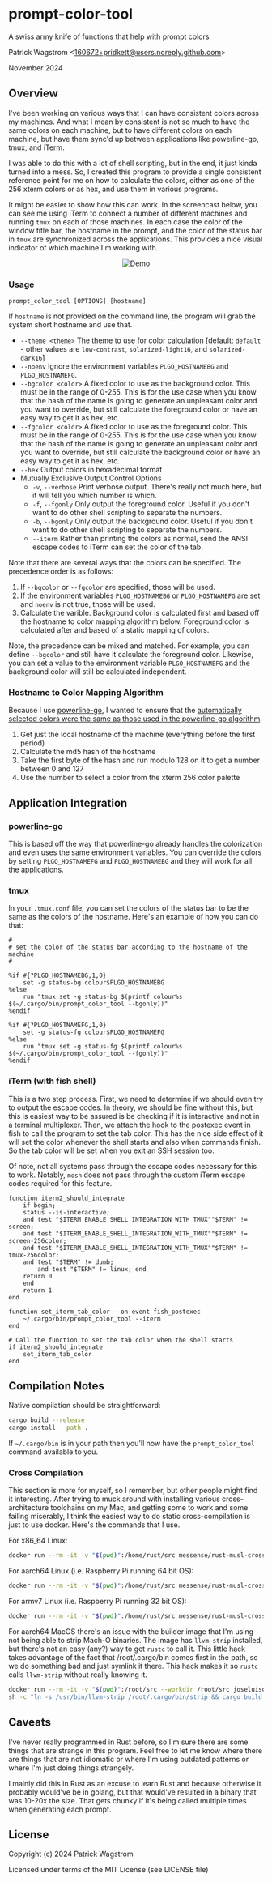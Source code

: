 prompt-color-tool
=================

A swiss army knife of functions that help with prompt colors

Patrick Wagstrom &lt;160672+pridkett@users.noreply.github.com&gt;

November 2024

Overview
--------

I've been working on various ways that I can have consistent colors across my machines. And what I mean by consistent is not so much to have the same colors on each machine, but to have different colors on each machine, but have them sync'd up between applications like powerline-go, tmux, and iTerm.

I was able to do this with a lot of shell scripting, but in the end, it just kinda turned into a mess. So, I created this program to provide a single consistent reference point for me on how to calculate the colors, either as one of the 256 xterm colors or as hex, and use them in various programs.

It might be easier to show how this can work. In the screencast below, you can see me using iTerm to connect a number of different machines and running `tmux` on each of those machines. In each case the color of the window title bar, the hostname in the prompt, and the color of the status bar in `tmux` are synchronized across the applications. This provides a nice visual indicator of which machine I'm working with.

<p align="center">
    <img src="docs/demo.gif" alt="Demo">
</p>

### Usage

```
prompt_color_tool [OPTIONS] [hostname]
```

If `hostname` is not provided on the command line, the program will grab the system short hostname and use that.

* `--theme <theme>`   The theme to use for color calculation [default: `default` - other values are `low-contrast`, `solarized-light16`, and `solarized-dark16`]
* `--noenv`           Ignore the environment variables `PLGO_HOSTNAMEBG` and `PLGO_HOSTNAMEFG`. 
* `--bgcolor <color>` A fixed color to use as the background color. This must be in the range of 0-255. This is for the use case when you know that the hash of the name is going to generate an unpleasant color and you want to override, but still calculate the foreground color or have an easy way to get it as hex, etc.
* `--fgcolor <color>` A fixed color to use as the foreground color. This must be in the range of 0-255. This is for the use case when you know that the hash of the name is going to generate an unpleasant color and you want to override, but still calculate the background color or have an easy way to get it as hex, etc.
* `--hex`             Output colors in hexadecimal format
* Mutually Exclusive Output Control Options
  * `-v`, `--verbose`     Print verbose output. There's really not much here, but it will tell you which number is which.
  * `-f`, `--fgonly`      Only output the foreground color. Useful if you don't want to do other shell scripting to separate the numbers.
  * `-b`, `--bgonly`      Only output the background color. Useful if you don't want to do other shell scripting to separate the numbers.
  * `--iterm` Rather than printing the colors as normal, send the ANSI escape codes to iTerm can set the color of the tab.

Note that there are several ways that the colors can be specified. The precedence order is as follows:

1. If `--bgcolor` or `--fgcolor` are specified, those will be used.
2. If the environment variables `PLGO_HOSTNAMEBG` or `PLGO_HOSTNAMEFG` are set and `noenv` is not true, those will be used.
3. Calculate the varible. Background color is calculated first and based off the hostname to color mapping algorithm below. Foreground color is calculated after and based of a static mapping of colors.

Note, the precedence can be mixed and matched. For example, you can define `--bgcolor` and still have it calculate the foreground color. Likewise, you can set a value to the environment variable `PLGO_HOSTNAMEFG` and the background color will still be calculated independent.

### Hostname to Color Mapping Algorithm

Because I use [powerline-go][powerline-go], I wanted to ensure that the [automatically selected colors were the same as those used in the powerline-go algorithm][powerline-go-algorithm].

1. Get just the local hostname of the machine (everything before the first period)
2. Calculate the md5 hash of the hostname
3. Take the first byte of the hash and run modulo 128 on it to get a number between 0 and 127
4. Use the number to select a color from the xterm 256 color palette

Application Integration
-----------------------

### powerline-go

This is based off the way that powerline-go already handles the colorization and even uses the same environment variables. You can override the colors by setting `PLGO_HOSTNAMEFG` and `PLGO_HOSTNAMEBG` and they will work for all the applications.

### tmux

In your `.tmux.conf` file, you can set the colors of the status bar to be the same as the colors of the hostname. Here's an example of how you can do that:

```tmux
#
# set the color of the status bar according to the hostname of the machine
#

%if #{?PLGO_HOSTNAMEBG,1,0}
    set -g status-bg colour$PLGO_HOSTNAMEBG
%else
    run "tmux set -g status-bg $(printf colour%s $(~/.cargo/bin/prompt_color_tool --bgonly))"
%endif

%if #{?PLGO_HOSTNAMEFG,1,0}
    set -g status-fg colour$PLGO_HOSTNAMEFG
%else
    run "tmux set -g status-fg $(printf colour%s $(~/.cargo/bin/prompt_color_tool --fgonly))"
%endif
```

### iTerm (with fish shell)

This is a two step process. First, we need to determine if we should even try to output the escape codes. In theory, we should be fine without this, but this is easiest way to be assured is be checking if it is interactive and not in a terminal multiplexer. Then, we attach the hook to the postexec event in fish to call the program to set the tab color. This has the nice side effect of it will set the color whenever the shell starts and also when commands finish. So the tab color will be set when you exit an SSH session too.

Of note, not all systems pass through the escape codes necessary for this to work. Notably, `mosh` does not pass through the custom iTerm escape codes required for this feature.

```fish
function iterm2_should_integrate
    if begin;
	status --is-interactive;
	and test "$ITERM_ENABLE_SHELL_INTEGRATION_WITH_TMUX""$TERM" != screen;
	and test "$ITERM_ENABLE_SHELL_INTEGRATION_WITH_TMUX""$TERM" != screen-256color;
	and test "$ITERM_ENABLE_SHELL_INTEGRATION_WITH_TMUX""$TERM" != tmux-256color;
	and test "$TERM" != dumb;
        and test "$TERM" != linux; end
	return 0
    end
    return 1
end

function set_iterm_tab_color --on-event fish_postexec
    ~/.cargo/bin/prompt_color_tool --iterm
end

# Call the function to set the tab color when the shell starts
if iterm2_should_integrate
    set_iterm_tab_color
end
```

Compilation Notes
-----------------

Native compilation should be straightforward:

```bash
cargo build --release
cargo install --path .
```

If `~/.cargo/bin` is in your path then you'll now have the `prompt_color_tool` command available to you.

### Cross Compilation
This section is more for myself, so I remember, but other people might find it interesting. After trying to muck around with installing various cross-architecture toolchains on my Mac, and getting some to work and some failing miserably, I think the easiest way to do static cross-compilation is just to use docker. Here's the commands that I use.

For x86_64 Linux:
```bash
docker run --rm -it -v "$(pwd)":/home/rust/src messense/rust-musl-cross:x86_64-musl cargo build --release
```

For aarch64 Linux (i.e. Raspberry Pi running 64 bit OS):
```bash
docker run --rm -it -v "$(pwd)":/home/rust/src messense/rust-musl-cross:aarch64-musl bash -c "rustup target add aarch64-unknown-linux-musl && cargo build --release"
```

For armv7 Linux (i.e. Raspberry Pi running 32 bit OS):
```bash
docker run --rm -it -v "$(pwd)":/home/rust/src messense/rust-musl-cross:armv7-musleabihf bash -c "rustup target add armv7-unknown-linux-musleabihf && cargo build --release"
```

For aarch64 MacOS there's an issue with the builder image that I'm using not being able to strip Mach-O binaries. The image has `llvm-strip` installed, but there's not an easy (any?) way to get `rustc` to call it. This little hack takes advantage of the fact that /root/.cargo/bin comes first in the path, so we do something bad and just symlink it there. This hack makes it so `rustc` calls `llvm-strip` without really knowing it.

```bash
docker run --rm -it -v "$(pwd)":/root/src --workdir /root/src joseluisq/rust-linux-darwin-builder:1.82.0 \
sh -c "ln -s /usr/bin/llvm-strip /root/.cargo/bin/strip && cargo build --release --target aarch64-apple-darwin"
```


Caveats
-------

I've never really programmed in Rust before, so I'm sure there are some things that are strange in this program. Feel free to let me know where there are things that are not idiomatic or where I'm using outdated patterns or where I'm just doing things strangely.

I mainly did this in Rust as an excuse to learn Rust and because otherwise it probably would've be in golang, but that would've resulted in a binary that was 10-20x the size. That gets chunky if it's being called multiple times when generating each prompt.

License
-------

Copyright (c) 2024 Patrick Wagstrom

Licensed under terms of the MIT License (see LICENSE file)

[powerline-go]: https://github.com/justjanne/powerline-go/
[powerline-go-algorithm]: https://github.com/justjanne/powerline-go/blob/059f7f230760f8800307b3ae632c6cc6ca3f81d4/segment-hostname.go#L42-L44
